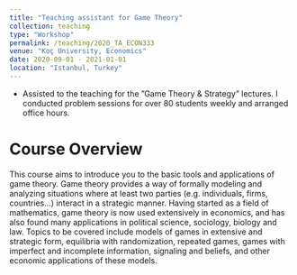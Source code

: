 ```yaml
---
title: "Teaching assistant for Game Theory"
collection: teaching
type: "Workshop"
permalink: /teaching/2020_TA_ECON333
venue: "Koç University, Economics"
date: 2020-09-01 - 2021-01-01
location: "Istanbul, Turkey"
---
```


* Assisted to the teaching for the ”Game Theory & Strategy” lectures. I conducted problem sessions for over
80 students weekly and arranged office hours.

Course Overview
======
This course aims to introduce you to the basic tools and applications
of game theory. Game theory provides a way of formally modeling and analyzing
situations where at least two parties (e.g. individuals, firms, countries…) interact in a
strategic manner. Having started as a field of mathematics, game theory is now used
extensively in economics, and has also found many applications in political science,
sociology, biology and law. Topics to be covered include models of games in extensive
and strategic form, equilibria with randomization, repeated games, games with imperfect
and incomplete information, signaling and beliefs, and other economic applications of
these models. 
